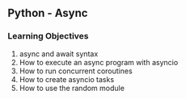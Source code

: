 ## Python - Async

### Learning Objectives
1. async and await syntax
2. How to execute an async program with asyncio
3. How to run concurrent coroutines
4. How to create asyncio tasks
5. How to use the random module
